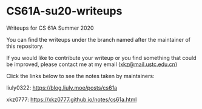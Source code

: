 # CS61A-su20-writeups
Writeups for CS 61A Summer 2020

You can find the writeups under the branch named after the maintainer of this repository.

If you would like to contribute your writeup or you find something that could be improved, please contact me at my email (xkz@mail.ustc.edu.cn)

Click the links below to see the notes taken by maintainers:

liuly0322: <https://blog.liuly.moe/posts/cs61a>

xkz0777: <https://xkz0777.github.io/notes/cs61a.html>
